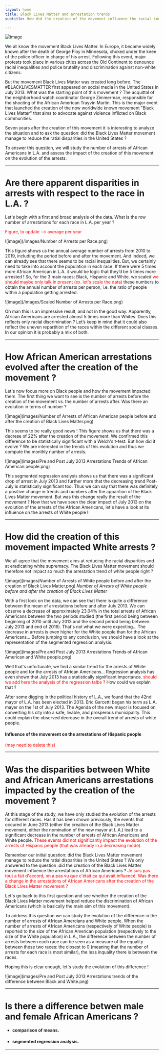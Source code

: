```yaml
---
layout: home
title: Black Lives Matter and arrestation trends
subtitle: How did the creation of the movement influence the racial inequalities that African Americans are facing ?

---
```

![image](/images/black-lives-matter.jpg)


We all know the movement Black Lives Matter. In Europe, it became widely known after the death of George Floy in Minnesota, choked under the knee of the police officer in charge of his arrest. Following this event, major protests took place in various cities across the Old Continent to denounce racial inequalities and police brutality and discrimination against non-white citizens. 

But the movement Black Lives Matter was created long before. The \#BLACKLIVESMATTER first appeared on social media in the United States in July 2013. What was the starting point of this movement ? The acquittal of the neighborhood watch coordinator George Zimmerman, responsible for the shooting of the African American Trayvin Martin. This is the major event that launched the creation of the now worldwide known movement "Black Lives Matter" that aims to advocate against violence inflicted on Black communities. 

Seven years after the creation of this movement it is interesting to analyze the situation and to ask the question: did the Black Lives Matter movement manage to reduce the ratial disparities in the United States ?

To answer this question, we will study the number of arrests of African Americans in L.A. and assess the impact of the creation of this movement on the evolution of the arrests. 

___

# Are there apparent disparities in arrests with respect to the race in L.A. ?

Let's begin with a first and broad analysis of the data. What is the row number of arrestations for each race in L.A. per year ?

<span style="color:red"> Figure, to update --> average per year </span>

![image](/images/Number of Arrests per Race.png)
 
This figure shows us the annual average number of arrests from 2010 to 2019, including the period before and after the movement. And indeed, we can already see that there seems to be racial inequalities. But, we certainly need to take into account the population in each race. If there were 5 times more African American in L.A. it would be logic that they’d be 5 times more arrested ! So, for the 3 main races: Black, Hispanic and White, we scaled <span style="color:red"> we should maybe only talk in present (ex. let's scale the data) </span> these numbers to obtain the annual number of arrests per person, i.e. the ratio of people within a population getting arrested.

![image](/images/Scaled Number of Arrests per Race.png)
 
Oh man this is an impressive result, and not in the good way. Apparently, African Americans are arrested almost 5 times more than Whites. Does this reflects only racial discrimination ? Let’s keep in mind that it could also reflect the uneven repartition of the races within the different social classes. In our opinion it is probably a mix of both.

___

# How African American arrestations evolved after the creation of the movement ?

Let's now focus more on Black people and how the movement impacted them. The first thing we want to see is the number of arrests before the creation of the movement vs. the number of arrests after. Was there an evolution in terms of number ?

![image](images/Number of Arrests of African American people before and after the creation of Black Lives Matter.png)

This seems to be really good news ! This figure shows us that there was a decrese of 22% after the creation of the movement. We confirmed this difference to be statistically significant with a Welch's t-test. 
But how did it evolve ? We are interested in the trends of this evolution and thus we compute the monthly number of arrests.

![image](images/Pre and Post July 2013 Arrestations Trends of African American people.png)

This segmented regression analysis shows us that there was a significant drop of arrest in July 2013 and further more that the decreasing trend Post-July is statistically significant too. Thus we can say that there was definitely a positive change in trends and numbers after the apparition of the Black Lives Matter movement. But was this change really the result of the movement ? 
Now that we have seen the clear impact of July 2013 on the evolution of the arrests of the African Americans, let's have a look at its influence on the arrests of White people ! 

___

# How did the creation of this movement impacted White arrests ?

We all agree that the movement aims at reducing the racial disparities and at eradicating white supremacy. The Black Lives Matter movement should therefore not impact so much the arrestation trend of white people right ?

![image](images/Number of Arrests of White people before and after the creation of Black Lives Matter.png)
*Number of Arrests of White people before and after the creation of Black Lives Matter*

With a first look on the data, we can see that there is quite a difference between the mean of arrestations before and after July 2013. We can observe a decrease of approximately 23.04% in the total arrests of African Americans between the two periods studied (the first period being between beginning of 2010 until July 2013 and the second period being between July 2013 and end of 2016). That's not what we were expecting... The decrease in arrests is even higher for the White poeple than for the African Americans... Before jumping to any conclusion, we should have a look at the representation of the segmented regression analysis.

![image](images/Pre and Post July 2013 Arrestations Trends of African American and White people.png)

Well that's unfortunate, we find a similar trend for the arrests of White people and for the arrests of African Americans... Regression analysis has even shown that July 2013 has a statistically significant importance. <span style="color:red">should we add here the analysis of the regression talbe ? </span> How could we explain that ? 

After some digging in the political history of L.A., we found that the 42nd mayor of L.A. has been elected in 2013. Eric Garcetti began his term as L.A. mayer on the 1st of July 2013. The Agenda of the new mayor is focused on converting his city into a safe, livable, and prosperous municipality. This could explain the observed decrease in the overall trend of arrests of white people.  


#### Influence of the movement on the arrestations of Hispanic people 
 
<span style="color:red"> (may need to delete this) </span>

 
 ___

# Was the disparities between White and African Americans arrestations impacted by the creation of the movement ?

At this stage of the study, we have only studied the evolution of the arrests for different races. Has it has been shown previously, the events that occured in June 2013 (either the creation of the Black Lives Matter movement, either the nomination of the new mayor at L.A.) lead to a significant decrease in the number of arrests of African Americans and White people. <span style="color:red"> These events did not significantly impact the evolution of the arrests of Hispanic people (that was already in a decreasing mode). </span>

Remember our initial question: did the Black Lives Matter movement manage to reduce the ratial disparities in the United States ? We only answered to the question :did the creation of the Black Lives Matter movement influence the arrestations of African Americans ? <span style="color:red"> Je suis pas tout a fait d'accord, on a pas vu que c'était ça qui avait influencé. Was there a change in the arrestations of African Americans after the creation of the Black Lives Matter movement ? </span>

Let's go back to this first question and see whether the creation of the Black Lives Matter movement helped reduce the discrimination of African Americans (which is basically the main aim of this movement).

To address this question we can study the evolution of the difference in the number of arrests of African Amercians and White people. When the number of arrests of African Americans (respectively of White people) is reported to the size of the African American population (respectively to the size of the White population) in L.A., the difference between the number of arrests between each race can be seen as a measure of the equality between these two races: the closest to 0 (meaning that the number of arrests for each race is most similar), the less inquality there is between the races. 

Hoping this is clear enough, let's study the evolution of this difference !

![image](images/Pre and Post July 2013 Arrestations trends of the difference between Black and White.png)

___

# Is there a difference betwen male and female African Americans ?

 - #### comparison of means.
 - #### segmented regression analysis.

___


